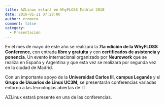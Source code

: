 ```yaml
---
title: AZLinux estará en WhyFLOSS Madrid 2010
date: 2010-01-11 07:28:00
author: eromero
comment: false
category:
  - Presentación
---
```


En el mes de mayo de este año se realizará la **7ta edición de la WhyFLOSS Conference**, con entrada **libre y gratuita** y con **certificados de asistencia y ponencia**. Un evento internacional organizado por **Neurowork** que se realiza en España y Argentina y que esta vez se realizará por segunda vez en la ciudad de Madrid.

Con un importante apoyo de la **Universidad Carlos III**, **campus Leganés** y el **Grupo de Usuarios de Linux UC3M**, se presentarán conferencias variadas entorno a las tecnologías abiertas de IT.

AZLinux estará presente en una de las conferencias.
